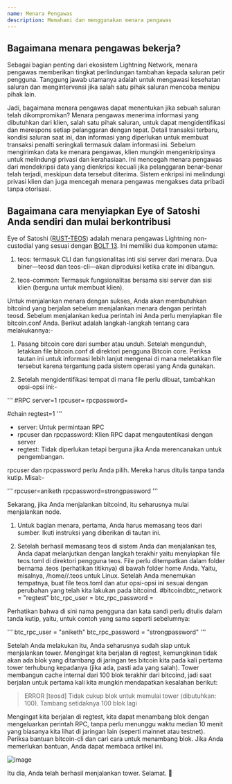 ```yaml
---
name: Menara Pengawas
description: Memahami dan menggunakan menara pengawas
---
```


## Bagaimana menara pengawas bekerja?

Sebagai bagian penting dari ekosistem Lightning Network, menara pengawas memberikan tingkat perlindungan tambahan kepada saluran petir pengguna. Tanggung jawab utamanya adalah untuk mengawasi kesehatan saluran dan mengintervensi jika salah satu pihak saluran mencoba menipu pihak lain.

Jadi, bagaimana menara pengawas dapat menentukan jika sebuah saluran telah dikompromikan? Menara pengawas menerima informasi yang dibutuhkan dari klien, salah satu pihak saluran, untuk dapat mengidentifikasi dan merespons setiap pelanggaran dengan tepat. Detail transaksi terbaru, kondisi saluran saat ini, dan informasi yang diperlukan untuk membuat transaksi penalti seringkali termasuk dalam informasi ini. Sebelum mengirimkan data ke menara pengawas, klien mungkin mengenkripsinya untuk melindungi privasi dan kerahasiaan. Ini mencegah menara pengawas dari mendekripsi data yang dienkripsi kecuali jika pelanggaran benar-benar telah terjadi, meskipun data tersebut diterima. Sistem enkripsi ini melindungi privasi klien dan juga mencegah menara pengawas mengakses data pribadi tanpa otorisasi.

## Bagaimana cara menyiapkan Eye of Satoshi Anda sendiri dan mulai berkontribusi

Eye of Satoshi ([RUST-TEOS](https://github.com/talaia-labs/rust-teos?ref=blog.summerofbitcoin.org)) adalah menara pengawas Lightning non-custodial yang sesuai dengan [BOLT 13](https://github.com/sr-gi/bolt13/blob/master/13-watchtowers.md?ref=blog.summerofbitcoin.org). Ini memiliki dua komponen utama:

1. teos: termasuk CLI dan fungsionalitas inti sisi server dari menara. Dua biner—teosd dan teos-cli—akan diproduksi ketika crate ini dibangun.

2. teos-common: Termasuk fungsionalitas bersama sisi server dan sisi klien (berguna untuk membuat klien).

Untuk menjalankan menara dengan sukses, Anda akan membutuhkan bitcoind yang berjalan sebelum menjalankan menara dengan perintah teosd. Sebelum menjalankan kedua perintah ini Anda perlu menyiapkan file bitcoin.conf Anda. Berikut adalah langkah-langkah tentang cara melakukannya:-

1. Pasang bitcoin core dari sumber atau unduh. Setelah mengunduh, letakkan file bitcoin.conf di direktori pengguna Bitcoin core. Periksa tautan ini untuk informasi lebih lanjut mengenai di mana meletakkan file tersebut karena tergantung pada sistem operasi yang Anda gunakan.

2. Setelah mengidentifikasi tempat di mana file perlu dibuat, tambahkan opsi-opsi ini:-

'''
#RPC
server=1
rpcuser=<nama-pengguna>
rpcpassword=<kata-sandi>

#chain
regtest=1
'''

- server: Untuk permintaan RPC
- rpcuser dan rpcpassword: Klien RPC dapat mengautentikasi dengan server
- regtest: Tidak diperlukan tetapi berguna jika Anda merencanakan untuk pengembangan.

rpcuser dan rpcpassword perlu Anda pilih. Mereka harus ditulis tanpa tanda kutip. Misal:-

'''
rpcuser=aniketh
rpcpassword=strongpassword
'''

Sekarang, jika Anda menjalankan bitcoind, itu seharusnya mulai menjalankan node.

1. Untuk bagian menara, pertama, Anda harus memasang teos dari sumber. Ikuti instruksi yang diberikan di tautan ini.

2. Setelah berhasil memasang teos di sistem Anda dan menjalankan tes, Anda dapat melanjutkan dengan langkah terakhir yaitu menyiapkan file teos.toml di direktori pengguna teos. File perlu ditempatkan dalam folder bernama .teos (perhatikan titiknya) di bawah folder home Anda. Yaitu, misalnya, /home/<nama-pengguna>/.teos untuk Linux. Setelah Anda menemukan tempatnya, buat file teos.toml dan atur opsi-opsi ini sesuai dengan perubahan yang telah kita lakukan pada bitcoind.
#bitcoindbtc_network = "regtest"
btc_rpc_user = <nama-pengguna-anda>
btc_rpc_password = <kata-sandi-anda>

Perhatikan bahwa di sini nama pengguna dan kata sandi perlu ditulis dalam tanda kutip, yaitu, untuk contoh yang sama seperti sebelumnya:

'''
btc_rpc_user = "aniketh"
btc_rpc_password = "strongpassword"
'''

Setelah Anda melakukan itu, Anda seharusnya sudah siap untuk menjalankan tower. Mengingat kita berjalan di regtest, kemungkinan tidak akan ada blok yang ditambang di jaringan tes bitcoin kita pada kali pertama tower terhubung kepadanya (jika ada, pasti ada yang salah). Tower membangun cache internal dari 100 blok terakhir dari bitcoind, jadi saat berjalan untuk pertama kali kita mungkin mendapatkan kesalahan berikut:

> ERROR [teosd] Tidak cukup blok untuk memulai tower (dibutuhkan: 100). Tambang setidaknya 100 blok lagi

Mengingat kita berjalan di regtest, kita dapat menambang blok dengan mengeluarkan perintah RPC, tanpa perlu menunggu waktu median 10 menit yang biasanya kita lihat di jaringan lain (seperti mainnet atau testnet). Periksa bantuan bitcoin-cli dan cari cara untuk menambang blok. Jika Anda memerlukan bantuan, Anda dapat membaca artikel ini.

![image](assets/2.webp)

Itu dia, Anda telah berhasil menjalankan tower. Selamat. 🎉